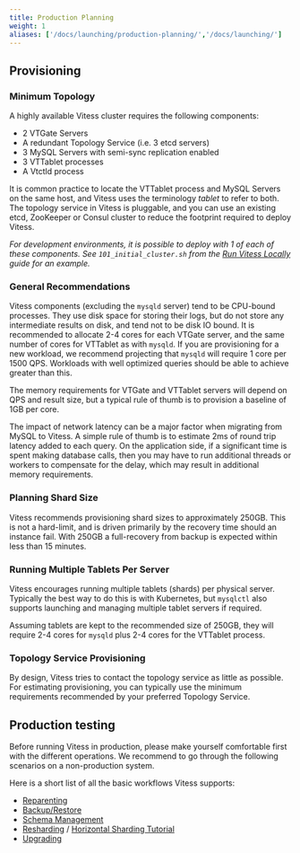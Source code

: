 ```yaml
---
title: Production Planning
weight: 1
aliases: ['/docs/launching/production-planning/','/docs/launching/']
---
```


## Provisioning

### Minimum Topology

A highly available Vitess cluster requires the following components:

* 2 VTGate Servers
* A redundant Topology Service (i.e. 3 etcd servers)
* 3 MySQL Servers with semi-sync replication enabled
* 3 VTTablet processes
* A Vtctld process

It is common practice to locate the VTTablet process and MySQL Servers on the same host, and Vitess uses the terminology _tablet_ to refer to both. The topology service in Vitess is pluggable, and you can use an existing etcd, ZooKeeper or Consul cluster to reduce the footprint required to deploy Vitess.

_For development environments, it is possible to deploy with 1 of each of these components. See `101_initial_cluster.sh` from the [Run Vitess Locally](../../get-started/local) guide for an example._

### General Recommendations

Vitess components (excluding the `mysqld` server) tend to be CPU-bound processes. They use disk space for storing their logs, but do not store any intermediate results on disk, and tend not to be disk IO bound. It is recommended to allocate 2-4 cores for each VTGate server, and the same number of cores for VTTablet as with `mysqld`. If you are provisioning for a new workload, we recommend projecting that `mysqld` will require 1 core per 1500 QPS. Workloads with well optimized queries should be able to achieve greater than this.

The memory requirements for VTGate and VTTablet servers will depend on QPS and result size, but a typical rule of thumb is to provision a baseline of 1GB per core.

The impact of network latency can be a major factor when migrating from MySQL to Vitess. A simple rule of thumb is to estimate 2ms of round trip latency added to each query. On the application side, if a significant time is spent making database calls, then you may have to run additional threads or workers to compensate for the delay, which may result in additional memory requirements.

### Planning Shard Size

Vitess recommends provisioning shard sizes to approximately 250GB. This is not a hard-limit, and is driven primarily by the recovery time should an instance fail. With 250GB a full-recovery from backup is expected within less than 15 minutes.

### Running Multiple Tablets Per Server

Vitess encourages running multiple tablets (shards) per physical server. Typically the best way to do this is with Kubernetes, but `mysqlctl` also supports launching and managing multiple tablet servers if required.

Assuming tablets are kept to the recommended size of 250GB, they will require 2-4 cores for `mysqld` plus 2-4 cores for the VTTablet process.

### Topology Service Provisioning

By design, Vitess tries to contact the topology service as little as possible. For estimating provisioning, you can typically use the minimum requirements recommended by your preferred Topology Service.

## Production testing

Before running Vitess in production, please make yourself comfortable first with the different operations. We recommend to go through the following scenarios on a non-production system.

Here is a short list of all the basic workflows Vitess supports:

* [Reparenting](../../user-guides/reparenting)
* [Backup/Restore](../../user-guides/backup-and-restore)
* [Schema Management](../../schema-management)
* [Resharding](../../reference/sharding#resharding) / [Horizontal Sharding Tutorial](../../user-guides/horizonal-sharding)
* [Upgrading](../../user-guides/upgrading)

